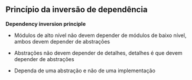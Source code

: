 ## Princípio da inversão de dependência
**Dependency inversion principle**

- Módulos de alto nível não devem depender de módulos de baixo nível, ambos devem depender de abstrações

- Abstrações não devem depender de detalhes, detalhes é que devem depender de abstrações

- Dependa de uma abstração e não de uma implementação

